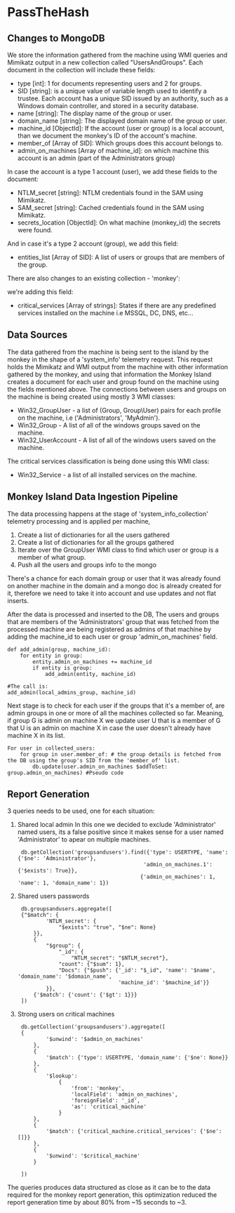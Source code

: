 # PassTheHash



## Changes to MongoDB

We store the information gathered from the machine using WMI queries and Mimikatz output in a new collection called "UsersAndGroups".
Each document in the collection will include these fields:

- type [int]: 1 for documents representing users and 2 for groups.
- SID [string]: is a unique value of variable length used to identify a trustee. Each account has a unique SID issued by an authority, such as a Windows domain controller, and stored in a security database. 
- name [string]: The display name of the group or user.
- domain_name [string]: The displayed domain name of the group or user.
- machine_id [ObjectId]: If the account (user or group) is a local account, than we document the monkey's ID of the account's machine.
- member_of [Array of SID]: Which groups does this account belongs to.
- admin_on_machines [Array of machine_id]: on which machine this account is an admin (part of the Administrators group)

In case the account is a type 1 account (user), we add these fields to the document:
    
- NTLM_secret [string]: NTLM credentials found in the SAM using Mimikatz.
- SAM_secret [string]: Cached credentials found in the SAM using Mimikatz.
- secrets_location [ObjectId]: On what machine (monkey_id) the secrets were found.

And in case it's a type 2 account (group), we add this field:

- entities_list [Array of SID]: A list of users or groups that are members of the group.
    
There are also changes to an existing collection - 'monkey':
    
we're adding this field:
- critical_services [Array of strings]: States if there are any predefined services installed on the machine i.e MSSQL, DC, DNS, etc...
  
## Data Sources

The data gathered from the machine is being sent to the island by the monkey in the shape of a 'system_info' telemetry request. This request holds the Mimikatz and WMI output from the machine with other information gathered by the monkey, and using that information the Monkey Island creates a document for each user and group found on the machine using the fields mentioned above.
The connections between users and groups on the machine is being created using mostly 3 WMI classes:
 - Win32_GroupUser - a list of (Group, Group\User) pairs for each profile on the machine, i.e ('Administrators', 'MyAdmin').
 - Win32_Group - A list of all of the windows groups saved on the machine.
 - Win32_UserAccount - A list of all of the windows users saved on the machine.
 
The critical services classification is being done using this WMI class:
- Win32_Service - a list of all installed services on the machine.

## Monkey Island Data Ingestion Pipeline 

The data processing happens at the stage of 'system_info_collection' telemetry processing and is applied per machine, 

1.  Create a list of dictionaries for all the users gathered
2.  Create a list of dictionaries for all the groups gathered
3.  Iterate over the GroupUser WMI class to find which user or group is a member of what group.
4.  Push all the users and groups info to the mongo

There's a chance for each domain group or user that it was already found on another machine in the domain and a mongo doc is already created for it, therefore we need to take it into account and use updates and not flat inserts.

After the data is processed and inserted to the DB, The users and groups that are members of the 'Administrators' group that was fetched from the processed machine are being registered as admins of that machine by adding the machine_id to each user or group 'admin_on_machines' field.

    def add_admin(group, machine_id):
		for entity in group:
			entity.admin_on_machines += machine_id
			if entity is group:
				add_admin(entity, machine_id)
	
	#The call is:
	add_admin(local_admins_group, machine_id)

Next stage is to check for each user if the groups that it's a member of, are admin groups in one or more of all the machines collected so far.
Meaning, if group G is admin on machine X we update user U that is a member of G that U is an admin on machine X in case the user doesn't already have machine X in its list.

    For user in collected_users:
		for group in user.member_of: # the group details is fetched from the DB using the group's SID from the 'member_of' list.
			db.update(user.admin_on_machines $addToSet: group.admin_on_machines) #Pseudo code

## Report Generation

3 queries needs to be used, one for each situation:

1. Shared local admin
        In this one we decided to exclude 'Administrator' named users, its a false positive since it makes sense for a user
        named 'Administrator' to apear on multiple machines.

        db.getCollection('groupsandusers').find({'type': USERTYPE, 'name': {'$ne': 'Administrator'},
                                               'admin_on_machines.1': {'$exists': True}},
                                              {'admin_on_machines': 1, 'name': 1, 'domain_name': 1})

2. Shared users passwords
    
        db.groupsandusers.aggregate([
        {"$match": {
                'NTLM_secret': {
                    "$exists": "true", "$ne": None}
            }},
            {
                "$group": {
                    "_id": {
                        "NTLM_secret": "$NTLM_secret"},
                    "count": {"$sum": 1},
                    "Docs": {"$push": {'_id': "$_id", 'name': '$name', 'domain_name': '$domain_name',
                                       'machine_id': '$machine_id'}}
                }},
            {'$match': {'count': {'$gt': 1}}}
        ])

3. Strong users on critical machines

        db.getCollection('groupsandusers').aggregate([
        {
                '$unwind': '$admin_on_machines'
            },
            {
                '$match': {'type': USERTYPE, 'domain_name': {'$ne': None}}
            },
            {
                '$lookup':
                    {
                        'from': 'monkey',
                        'localField': 'admin_on_machines',
                        'foreignField': '_id',
                        'as': 'critical_machine'
                    }
            },
            {
                '$match': {'critical_machine.critical_services': {'$ne': []}}
            },
            {
                '$unwind': '$critical_machine'
            }
        
        ])

The queries produces data structured as close as it can be to the data required for the monkey report generation, this optimization reduced the report generation time by about 80% from ~15 seconds to ~3.